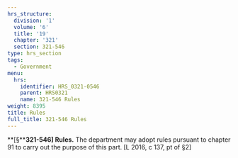 ```yaml
---
hrs_structure:
  division: '1'
  volume: '6'
  title: '19'
  chapter: '321'
  section: 321-546
type: hrs_section
tags:
  - Government
menu:
  hrs:
    identifier: HRS_0321-0546
    parent: HRS0321
    name: 321-546 Rules
weight: 8395
title: Rules
full_title: 321-546 Rules
---
```

**[§****321-546] Rules.** The department may adopt rules pursuant to chapter 91 to carry out the purpose of this part. [L 2016, c 137, pt of §2]